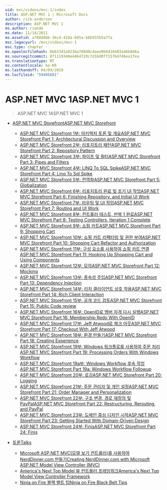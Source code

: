 ```yaml
---
uid: mvc/videos/mvc-1/index
title: ASP.NET MVC 1 | Microsoft Docs
author: rick-anderson
description: ASP.NET MVC 1
ms.author: riande
ms.date: 11/14/2011
ms.assetid: a780d06b-36cd-410a-b95a-b6b935b5a7fa
msc.legacyurl: /mvc/videos/mvc-1
msc.type: chapter
ms.openlocfilehash: 6b023d1a823ba780d0c4aee8b6d16483a46b8d6a
ms.sourcegitcommit: 0f1119340e4464720cfd16d0ff15764746ea1fea
ms.translationtype: MT
ms.contentlocale: ko-KR
ms.lasthandoff: 04/09/2019
ms.locfileid: "59405601"
---
```

# <a name="aspnet-mvc-1"></a><span data-ttu-id="6b6fa-103">ASP.NET MVC 1</span><span class="sxs-lookup"><span data-stu-id="6b6fa-103">ASP.NET MVC 1</span></span>

> <span data-ttu-id="6b6fa-104">ASP.NET MVC 1</span><span class="sxs-lookup"><span data-stu-id="6b6fa-104">ASP.NET MVC 1</span></span>


- [<span data-ttu-id="6b6fa-105">ASP.NET MVC Storefront</span><span class="sxs-lookup"><span data-stu-id="6b6fa-105">ASP.NET MVC Storefront</span></span>](aspnet-mvc-storefront/index.md)

    - [<span data-ttu-id="6b6fa-106">ASP.NET MVC Storefront 1부: 아키텍처 토론 및 개요</span><span class="sxs-lookup"><span data-stu-id="6b6fa-106">ASP.NET MVC Storefront Part 1: Architectural Discussion and Overview</span></span>](aspnet-mvc-storefront/aspnet-mvc-storefront-part-1-architectural-discussion-and-overview.md)
    - [<span data-ttu-id="6b6fa-107">ASP.NET MVC Storefront 2부: 리포지토리 패턴</span><span class="sxs-lookup"><span data-stu-id="6b6fa-107">ASP.NET MVC Storefront Part 2: Repository Pattern</span></span>](aspnet-mvc-storefront/aspnet-mvc-storefront-part-2-the-repository-pattern.md)
    - [<span data-ttu-id="6b6fa-108">ASP.NET MVC Storefront 3부: 파이프 및 필터</span><span class="sxs-lookup"><span data-stu-id="6b6fa-108">ASP.NET MVC Storefront Part 3: Pipes and Filters</span></span>](aspnet-mvc-storefront/aspnet-mvc-storefront-part-3-pipes-and-filters.md)
    - [<span data-ttu-id="6b6fa-109">ASP.NET MVC Storefront 4부: LINQ To SQL Spike</span><span class="sxs-lookup"><span data-stu-id="6b6fa-109">ASP.NET MVC Storefront Part 4: Linq To Sql Spike</span></span>](aspnet-mvc-storefront/aspnet-mvc-storefront-part-4-linq-to-sql-spike.md)
    - [<span data-ttu-id="6b6fa-110">ASP.NET MVC Storefront 5부: 전역화</span><span class="sxs-lookup"><span data-stu-id="6b6fa-110">ASP.NET MVC Storefront Part 5: Globalization</span></span>](aspnet-mvc-storefront/aspnet-mvc-storefront-part-5-globalization.md)
    - [<span data-ttu-id="6b6fa-111">ASP.NET MVC Storefront 6부: 리포지토리 완료 및 초기 UI 작업</span><span class="sxs-lookup"><span data-stu-id="6b6fa-111">ASP.NET MVC Storefront Part 6: Finishing Repository, and Initial UI Work</span></span>](aspnet-mvc-storefront/aspnet-mvc-storefront-part-6-finishing-the-repository-and-initial-ui-work.md)
    - [<span data-ttu-id="6b6fa-112">ASP.NET MVC Storefront 7부: 라우팅 및 UI 작업</span><span class="sxs-lookup"><span data-stu-id="6b6fa-112">ASP.NET MVC Storefront Part 7: Routing and UI Work</span></span>](aspnet-mvc-storefront/aspnet-mvc-storefront-part-7-routing-and-ui-work.md)
    - [<span data-ttu-id="6b6fa-113">ASP.NET MVC Storefront 8부: 컨트롤러 테스트, 반복 1 완료</span><span class="sxs-lookup"><span data-stu-id="6b6fa-113">ASP.NET MVC Storefront Part 8: Testing Controllers, Iteration 1 Complete</span></span>](aspnet-mvc-storefront/aspnet-mvc-storefront-part-8-testing-controllers-iteration-1-complete.md)
    - [<span data-ttu-id="6b6fa-114">ASP.NET MVC Storefront 9부: 쇼핑 카트</span><span class="sxs-lookup"><span data-stu-id="6b6fa-114">ASP.NET MVC Storefront Part 9: Shopping Cart</span></span>](aspnet-mvc-storefront/aspnet-mvc-storefront-part-9-the-shopping-cart.md)
    - [<span data-ttu-id="6b6fa-115">ASP.NET MVC Storefront 10부: 쇼핑 카트 리팩터링 및 권한 부여</span><span class="sxs-lookup"><span data-stu-id="6b6fa-115">ASP.NET MVC Storefront Part 10: Shopping Cart Refactor and Authorization</span></span>](aspnet-mvc-storefront/aspnet-mvc-storefront-part-10-shopping-cart-refactor-and-authorization.md)
    - [<span data-ttu-id="6b6fa-116">ASP.NET MVC Storefront 11부: 구성 요소를 사용하여 쇼핑 카트 연결</span><span class="sxs-lookup"><span data-stu-id="6b6fa-116">ASP.NET MVC Storefront Part 11: Hooking Up Shopping Cart and Using Components</span></span>](aspnet-mvc-storefront/aspnet-mvc-storefront-part-11-hooking-up-the-shopping-cart-and-using-components.md)
    - [<span data-ttu-id="6b6fa-117">ASP.NET MVC Storefront 12부: 모의</span><span class="sxs-lookup"><span data-stu-id="6b6fa-117">ASP.NET MVC Storefront Part 12: Mocking</span></span>](aspnet-mvc-storefront/aspnet-mvc-storefront-part-12-mocking.md)
    - [<span data-ttu-id="6b6fa-118">ASP.NET MVC Storefront 13부: 종속성 주입</span><span class="sxs-lookup"><span data-stu-id="6b6fa-118">ASP.NET MVC Storefront Part 13: Dependency Injection</span></span>](aspnet-mvc-storefront/aspnet-mvc-storefront-part-13-dependency-injection.md)
    - [<span data-ttu-id="6b6fa-119">ASP.NET MVC Storefront 14부: 리치 클라이언트 상호 작용</span><span class="sxs-lookup"><span data-stu-id="6b6fa-119">ASP.NET MVC Storefront Part 14: Rich Client Interaction</span></span>](aspnet-mvc-storefront/aspnet-mvc-storefront-part-14-rich-client-interaction.md)
    - [<span data-ttu-id="6b6fa-120">ASP.NET MVC Storefront 15부: 공개 코드 검토</span><span class="sxs-lookup"><span data-stu-id="6b6fa-120">ASP.NET MVC Storefront Part 15: Public Code review</span></span>](aspnet-mvc-storefront/aspnet-mvc-storefront-part-15-public-code-review.md)
    - [<span data-ttu-id="6b6fa-121">ASP.NET MVC Storefront 16부: OpenID로 멤버 자격 다시 실행</span><span class="sxs-lookup"><span data-stu-id="6b6fa-121">ASP.NET MVC Storefront Part 16: Membership Redo With OpenID</span></span>](aspnet-mvc-storefront/aspnet-mvc-storefront-part-16-membership-redo-with-openid.md)
    - [<span data-ttu-id="6b6fa-122">ASP.NET MVC Storefront 17부: Jeff Atwood로 체크 아웃</span><span class="sxs-lookup"><span data-stu-id="6b6fa-122">ASP.NET MVC Storefront Part 17: Checkout With Jeff Atwood</span></span>](aspnet-mvc-storefront/aspnet-mvc-storefront-part-17-checkout-with-jeff-atwood.md)
    - [<span data-ttu-id="6b6fa-123">ASP.NET MVC Storefront 18부: 환경 만들기</span><span class="sxs-lookup"><span data-stu-id="6b6fa-123">ASP.NET MVC Storefront Part 18: Creating Experience</span></span>](aspnet-mvc-storefront/aspnet-mvc-storefront-part-18-creating-an-experience.md)
    - [<span data-ttu-id="6b6fa-124">ASP.NET MVC Storefront 19부: Windows 워크플로를 사용하여 주문 처리</span><span class="sxs-lookup"><span data-stu-id="6b6fa-124">ASP.NET MVC Storefront Part 19: Processing Orders With Windows Workflow</span></span>](aspnet-mvc-storefront/aspnet-mvc-storefront-part-19-processing-orders-with-windows-workflow.md)
    - [<span data-ttu-id="6b6fa-125">ASP.NET MVC Storefront 19a부: Windows Workflow 후속 작업</span><span class="sxs-lookup"><span data-stu-id="6b6fa-125">ASP.NET MVC Storefront Part 19a: Windows Workflow Followup</span></span>](aspnet-mvc-storefront/aspnet-mvc-storefront-part-19a-windows-workflow-followup.md)
    - [<span data-ttu-id="6b6fa-126">ASP.NET MVC Storefront 20부: 로깅</span><span class="sxs-lookup"><span data-stu-id="6b6fa-126">ASP.NET MVC Storefront Part 20: Logging</span></span>](aspnet-mvc-storefront/aspnet-mvc-storefront-part-20-logging.md)
    - [<span data-ttu-id="6b6fa-127">ASP.NET MVC Storefront 21부: 주문 관리자 및 개인 설정</span><span class="sxs-lookup"><span data-stu-id="6b6fa-127">ASP.NET MVC Storefront Part 21: Order Manager and Personalization</span></span>](aspnet-mvc-storefront/aspnet-mvc-storefront-part-21-order-manager-and-personalization.md)
    - [<span data-ttu-id="6b6fa-128">ASP.NET MVC Storefront 22부: 구조 변경, 경로 재정의 및 PayPal</span><span class="sxs-lookup"><span data-stu-id="6b6fa-128">ASP.NET MVC Storefront Part 22: Restructuring, Rerouting, and PayPal</span></span>](aspnet-mvc-storefront/aspnet-mvc-storefront-part-22-restructuring-rerouting-and-paypal.md)
    - [<span data-ttu-id="6b6fa-129">ASP.NET MVC Storefront 23부: 도메인 중심 디자인 시작</span><span class="sxs-lookup"><span data-stu-id="6b6fa-129">ASP.NET MVC Storefront Part 23: Getting Started With Domain-Driven Design</span></span>](aspnet-mvc-storefront/aspnet-mvc-storefront-part-23-getting-started-with-domain-driven-design.md)
    - [<span data-ttu-id="6b6fa-130">ASP.NET MVC Storefront 24부: Finis</span><span class="sxs-lookup"><span data-stu-id="6b6fa-130">ASP.NET MVC Storefront Part 24: Finis</span></span>](aspnet-mvc-storefront/aspnet-mvc-storefront-part-24-finis.md)
- [<span data-ttu-id="6b6fa-131">토론</span><span class="sxs-lookup"><span data-stu-id="6b6fa-131">Talks</span></span>](conference-presentations/index.md)

    - [<span data-ttu-id="6b6fa-132">Microsoft ASP.NET MVC(모델 보기 컨트롤러)를 사용하여 NerdDinner.com 만들기</span><span class="sxs-lookup"><span data-stu-id="6b6fa-132">Creating NerdDinner.com with Microsoft ASP.NET Model View Controller (MVC)</span></span>](conference-presentations/creating-nerddinnercom-with-microsoft-aspnet-model-view-controller-mvc.md)
    - [<span data-ttu-id="6b6fa-133">America's Next Top Model 뷰 컨트롤러 프레임워크</span><span class="sxs-lookup"><span data-stu-id="6b6fa-133">America's Next Top Model View Controller Framework</span></span>](conference-presentations/americas-next-top-model-view-controller-framework.md)
    - [<span data-ttu-id="6b6fa-134">Ninja on Fire 블랙 벨트 팁</span><span class="sxs-lookup"><span data-stu-id="6b6fa-134">Ninja on Fire Black Belt Tips</span></span>](conference-presentations/ninja-on-fire-black-belt-tips.md)
